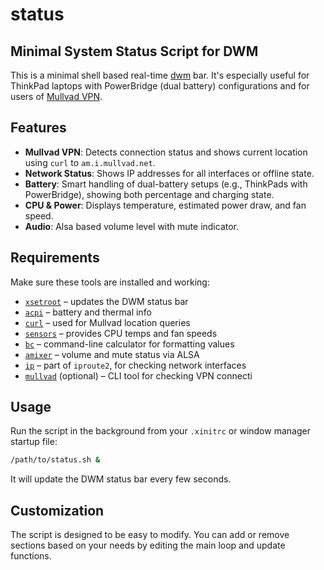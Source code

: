 # status

## Minimal System Status Script for DWM

This is a minimal shell based real-time [dwm](https://dwm.suckless.org/) bar. It's especially useful for ThinkPad laptops with PowerBridge (dual battery) configurations and for users of [Mullvad VPN](https://mullvad.net/).

## Features

- **Mullvad VPN**: Detects connection status and shows current location using `curl` to `am.i.mullvad.net`.
- **Network Status**: Shows IP addresses for all interfaces or offline state.
- **Battery**: Smart handling of dual-battery setups (e.g., ThinkPads with PowerBridge), showing both percentage and charging state.
- **CPU & Power**: Displays temperature, estimated power draw, and fan speed.
- **Audio**: Alsa based volume level with mute indicator.

## Requirements

Make sure these tools are installed and working:

- [`xsetroot`](https://man.archlinux.org/man/xsetroot.1) – updates the DWM status bar
- [`acpi`](https://sourceforge.net/projects/acpiclient/) – battery and thermal info
- [`curl`](https://curl.se/) – used for Mullvad location queries
- [`sensors`](https://github.com/lm-sensors/lm-sensors) – provides CPU temps and fan speeds
- [`bc`](https://www.gnu.org/software/bc/) – command-line calculator for formatting values
- [`amixer`](https://www.alsa-project.org/wiki/Amixer) – volume and mute status via ALSA
- [`ip`](https://man.archlinux.org/man/ip.8) – part of `iproute2`, for checking network interfaces
- [`mullvad`](https://github.com/mullvad/mullvadvpn-app) (optional) – CLI tool for checking VPN connecti

## Usage

Run the script in the background from your `.xinitrc` or window manager startup file:

```bash
/path/to/status.sh &
```

It will update the DWM status bar every few seconds.

## Customization
The script is designed to be easy to modify. You can add or remove sections based on your needs by editing the main loop and update functions.
